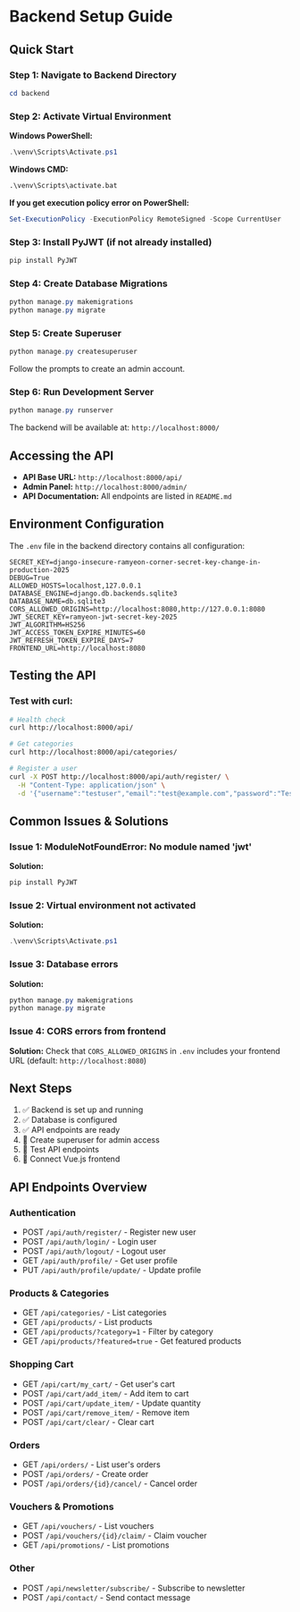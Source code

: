 # Backend Setup Guide

## Quick Start

### Step 1: Navigate to Backend Directory

```powershell
cd backend
```

### Step 2: Activate Virtual Environment

**Windows PowerShell:**

```powershell
.\venv\Scripts\Activate.ps1
```

**Windows CMD:**

```cmd
.\venv\Scripts\activate.bat
```

**If you get execution policy error on PowerShell:**

```powershell
Set-ExecutionPolicy -ExecutionPolicy RemoteSigned -Scope CurrentUser
```

### Step 3: Install PyJWT (if not already installed)

```powershell
pip install PyJWT
```

### Step 4: Create Database Migrations

```powershell
python manage.py makemigrations
python manage.py migrate
```

### Step 5: Create Superuser

```powershell
python manage.py createsuperuser
```

Follow the prompts to create an admin account.

### Step 6: Run Development Server

```powershell
python manage.py runserver
```

The backend will be available at: `http://localhost:8000/`

## Accessing the API

- **API Base URL:** `http://localhost:8000/api/`
- **Admin Panel:** `http://localhost:8000/admin/`
- **API Documentation:** All endpoints are listed in `README.md`

## Environment Configuration

The `.env` file in the backend directory contains all configuration:

```env
SECRET_KEY=django-insecure-ramyeon-corner-secret-key-change-in-production-2025
DEBUG=True
ALLOWED_HOSTS=localhost,127.0.0.1
DATABASE_ENGINE=django.db.backends.sqlite3
DATABASE_NAME=db.sqlite3
CORS_ALLOWED_ORIGINS=http://localhost:8080,http://127.0.0.1:8080
JWT_SECRET_KEY=ramyeon-jwt-secret-key-2025
JWT_ALGORITHM=HS256
JWT_ACCESS_TOKEN_EXPIRE_MINUTES=60
JWT_REFRESH_TOKEN_EXPIRE_DAYS=7
FRONTEND_URL=http://localhost:8080
```

## Testing the API

### Test with curl:

```bash
# Health check
curl http://localhost:8000/api/

# Get categories
curl http://localhost:8000/api/categories/

# Register a user
curl -X POST http://localhost:8000/api/auth/register/ \
  -H "Content-Type: application/json" \
  -d '{"username":"testuser","email":"test@example.com","password":"TestPass123!","password2":"TestPass123!","first_name":"Test","last_name":"User"}'
```

## Common Issues & Solutions

### Issue 1: ModuleNotFoundError: No module named 'jwt'

**Solution:**
```powershell
pip install PyJWT
```

### Issue 2: Virtual environment not activated

**Solution:**
```powershell
.\venv\Scripts\Activate.ps1
```

### Issue 3: Database errors

**Solution:**
```powershell
python manage.py makemigrations
python manage.py migrate
```

### Issue 4: CORS errors from frontend

**Solution:**
Check that `CORS_ALLOWED_ORIGINS` in `.env` includes your frontend URL (default: `http://localhost:8080`)

## Next Steps

1. ✅ Backend is set up and running
2. ✅ Database is configured
3. ✅ API endpoints are ready
4. 🔄 Create superuser for admin access
5. 🔄 Test API endpoints
6. 🔄 Connect Vue.js frontend

## API Endpoints Overview

### Authentication
- POST `/api/auth/register/` - Register new user
- POST `/api/auth/login/` - Login user
- POST `/api/auth/logout/` - Logout user
- GET `/api/auth/profile/` - Get user profile
- PUT `/api/auth/profile/update/` - Update profile

### Products & Categories
- GET `/api/categories/` - List categories
- GET `/api/products/` - List products
- GET `/api/products/?category=1` - Filter by category
- GET `/api/products/?featured=true` - Get featured products

### Shopping Cart
- GET `/api/cart/my_cart/` - Get user's cart
- POST `/api/cart/add_item/` - Add item to cart
- POST `/api/cart/update_item/` - Update quantity
- POST `/api/cart/remove_item/` - Remove item
- POST `/api/cart/clear/` - Clear cart

### Orders
- GET `/api/orders/` - List user's orders
- POST `/api/orders/` - Create order
- POST `/api/orders/{id}/cancel/` - Cancel order

### Vouchers & Promotions
- GET `/api/vouchers/` - List vouchers
- POST `/api/vouchers/{id}/claim/` - Claim voucher
- GET `/api/promotions/` - List promotions

### Other
- POST `/api/newsletter/subscribe/` - Subscribe to newsletter
- POST `/api/contact/` - Send contact message

